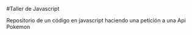 #Taller de Javascript

Repositorio de un código en javascript haciendo una petición a una Api Pokemon

